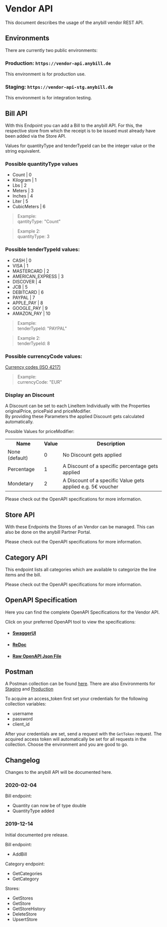 # Vendor API
This document describes the usage of the anybill vendor REST API.

## Environments
There are currently two public environments:

### Production: `https://vendor-api.anybill.de`
This environment is for production use.

### Staging: `https://vendor-api-stg.anybill.de`
This environment is for integration testing.

## Bill API
<p>
  With this Endpoint you can add a Bill to the anybill API.
  For this, the respective store from which the receipt is to be issued must already have been added via the Store API.
</p>
<p>
Values for quantityType and tenderTypeId can be the integer value or the string equivalent.

### Possible quantityType values
- Count | 0
- Kilogram | 1
- Lbs | 2
- Meters | 3
- Inches | 4
- Liter | 5
- CubicMeters | 6

> Example:<br>
> qantityType: "Count"

> Example 2:<br>
> quantityType: 3


### Possible tenderTypeId values:
- CASH | 0
- VISA | 1
- MASTERCARD | 2
- AMERICAN_EXPRESS | 3
- DISCOVER | 4
- JCB | 5
- DEBITCARD | 6
- PAYPAL | 7
- APPLE_PAY | 8
- GOOGLE_PAY | 9
- AMAZON_PAY | 10

> Example:<br>
> tenderTypeId: "PAYPAL"

> Example 2:<br>
> tenderTypeId: 8

### Possible currencyCode values:
[Currency codes (ISO 4217)](https://www2.1010data.com/documentationcenter/prime/1010dataUsersGuide/DataTypesAndFormats/currencyUnitCodes.html)

> Example:<br>
> currencyCode: "EUR"

### Display an Discount
A Discount can be set to each LineItem Individually with the Properties originalPrice, pricePaid and priceModifier.<br>
By providing these Parameters the applied Discount gets calculated automatically.

Possible Values for priceModifier:
<table>
  <tr>
    <th>Name</th>
    <th>Value</th>
    <th>Description</th>
  </tr>
  <tr>
    <td>None (default)</td>  
    <td>0</td>
    <td>
      No Discount gets applied
    </td>
  </tr>
  <tr>
    <td>Percentage</td>  
    <td>1</td>
    <td>
      A Discount of a specific percentage gets applied
    </td>
  </tr>
  <tr>
    <td>Mondetary</td>  
    <td>2</td>
    <td>
      A Discount of a specific Value gets applied e.g. 5€ voucher
    </td>
  </tr>
  <!--
  <tr>
    <td>Mondetary Replacement</td>  
    <td>3</td>
    <td>
      .
    </td>
  </tr>
-->
</table>

</p>
<p>
  Please check out the OpenAPI specifications for more information.
</p>

## Store API
<p>
  With these Endpoints the Stores of an Vendor can be managed.
  This can also be done on the anybill Partner Portal.
</p>
<p>
  Please check out the OpenAPI specifications for more information.
</p>

## Category API
<p>
  This endpoint lists all categories which are available to categorize the line items and the bill.
</p>
<p>
  Please check out the OpenAPI specifications for more information.
</p>

## OpenAPI Specification
<p>
  Here you can find the complete OpenAPI Specifications for the Vendor API.
</p>
<p>
  Click on your preferred OpenAPI tool to view the specifications:
</p>

- #### [SwaggerUI](https://vendor-api-stg.anybill.de/index.html)
- #### [ReDoc](https://redocly.github.io/redoc/?url=https://vendor-api-stg.anybill.de/swagger/v1/swagger.json)
- #### [Raw OpenAPI Json File](https://vendor-api-stg.anybill.de/swagger/v1/swagger.json)

## Postman
A Postman collection can be found [here](./Postman/Anybill%20Vendor%20Api.postman_collection.json).
There are also Environments for [Staging](./Postman/Environments/Anybill%20VendorApi%20Staging.postman_environment.json) and [Production](./Postman/Environments/Anybill%20VendorApi%20Production.postman_environment.json)

To acquire an access_token first set your credentials for the following collection variables:
- username
- password
- client_id

After your credentials are set, send a request with the `GetToken` request. The acquired access token will automatically be set for all requests in the collection. Choose the environment and you are good to go. 

## Changelog
Changes to the anybill API will be documented here.

### 2020-02-04
Bill endpoint:
- Quantity can now be of type double
- QuantityType added

### 2019-12-14
Initial documented pre release.

Bill endpoint:
- AddBill

Category endpoint:
- GetCategories
- GetCategory

Stores:
- GetStores
- GetStore
- GetStoreHistory
- DeleteStore
- UpsertStore
